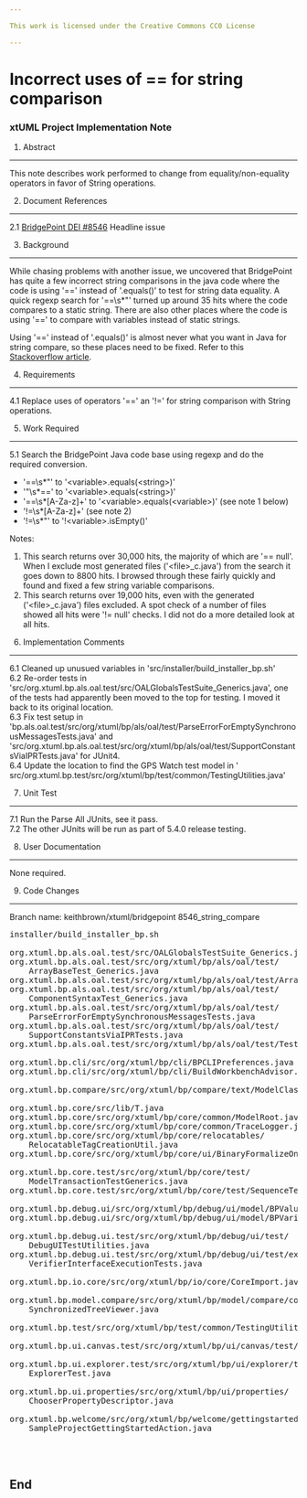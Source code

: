 ```yaml
---

This work is licensed under the Creative Commons CC0 License

---
```


# Incorrect uses of == for string comparison
### xtUML Project Implementation Note


1. Abstract
-----------
This note describes work performed to change from equality/non-equality 
operators in favor of String operations.

2. Document References
----------------------
<a id="2.1"></a>2.1 [BridgePoint DEI #8546](https://support.onefact.net/issues/8546) Headline issue  

3. Background
-------------
While chasing problems with another issue, we uncovered that BridgePoint has 
quite a few incorrect string comparisons in the java code where the code is 
using '==' instead of '.equals()' to test for string data equality. A quick 
regexp search for '==\s*"' turned up around 35 hits where the code compares to a
static string.  There are also other places where the code is using '==' to compare with 
variables instead of static strings.   

Using '==' instead of '.equals()' is almost never what you want in Java for 
string compare, so these places need to be fixed.  Refer to this [Stackoverflow article](http://stackoverflow.com/questions/513832/how-do-i-compare-strings-in-java).   

4. Requirements
---------------
4.1  Replace uses of operators '==' an '!=' for string comparison with String 
  operations.  
  
5. Work Required
----------------
5.1 Search the BridgePoint Java code base using regexp and do the required 
  conversion.  
* '==\s*"' to '&lt;variable&gt;.equals(&lt;string&gt;)'
* '"\s*==' to '&lt;variable&gt;.equals(&lt;string&gt;)'
* '==\s*[A-Za-z]+' to '&lt;variable&gt;.equals(&lt;variable&gt;)' (see note 1 below)
* '!=\s*[A-Za-z]+' (see note 2)
* '!=\s*"' to '!&lt;variable&gt;.isEmpty()'

Notes:  
1) This search returns over 30,000 hits, the majority of which are '== null'.  
  When I exclude most generated files ('&lt;file&gt;_c.java') from the search it goes
  down to 8800 hits.  I browsed through these fairly quickly and found and fixed
  a few string variable comparisons.   
2) This search returns over 19,000 hits, even with the generated 
  ('&lt;file&gt;_c.java') files excluded.  A spot check of a number of files showed 
  all hits were '!= null' checks.  I did not do a more detailed look at all
  hits.   
   
6. Implementation Comments
--------------------------
6.1  Cleaned up unusued variables in 'src/installer/build_installer_bp.sh'  
6.2  Re-order tests in 'src/org.xtuml.bp.als.oal.test/src/OALGlobalsTestSuite_Generics.java',
  one of the tests had apparently been moved to the top for testing.   I moved
  it back to its original location.   
6.3  Fix test setup in 'bp.als.oal.test/src/org/xtuml/bp/als/oal/test/ParseErrorForEmptySynchronousMessagesTests.java'
  and 'src/org.xtuml.bp.als.oal.test/src/org/xtuml/bp/als/oal/test/SupportConstantsViaIPRTests.java' 
  for JUnit4.  
6.4  Update the location to find the GPS Watch test model in ' src/org.xtuml.bp.test/src/org/xtuml/bp/test/common/TestingUtilities.java'  
  
7. Unit Test
------------
7.1  Run the Parse All JUnits, see it pass.  
7.2  The other JUnits will be run as part of 5.4.0 release testing.  

8. User Documentation
---------------------
None required.

9. Code Changes
---------------
Branch name: keithbrown/xtuml/bridgepoint 8546_string_compare

<pre>
installer/build_installer_bp.sh

org.xtuml.bp.als.oal.test/src/OALGlobalsTestSuite_Generics.java
org.xtuml.bp.als.oal.test/src/org/xtuml/bp/als/oal/test/
    ArrayBaseTest_Generics.java
org.xtuml.bp.als.oal.test/src/org/xtuml/bp/als/oal/test/ArrayBaseTest.java
org.xtuml.bp.als.oal.test/src/org/xtuml/bp/als/oal/test/
    ComponentSyntaxTest_Generics.java
org.xtuml.bp.als.oal.test/src/org/xtuml/bp/als/oal/test/
    ParseErrorForEmptySynchronousMessagesTests.java
org.xtuml.bp.als.oal.test/src/org/xtuml/bp/als/oal/test/
    SupportConstantsViaIPRTests.java
org.xtuml.bp.als.oal.test/src/org/xtuml/bp/als/oal/test/TestSelect_Generics.java

org.xtuml.bp.cli/src/org/xtuml/bp/cli/BPCLIPreferences.java
org.xtuml.bp.cli/src/org/xtuml/bp/cli/BuildWorkbenchAdvisor.java

org.xtuml.bp.compare/src/org/xtuml/bp/compare/text/ModelClassTextGenerator.java

org.xtuml.bp.core/src/lib/T.java
org.xtuml.bp.core/src/org/xtuml/bp/core/common/ModelRoot.java
org.xtuml.bp.core/src/org/xtuml/bp/core/common/TraceLogger.java
org.xtuml.bp.core/src/org/xtuml/bp/core/relocatables/
    RelocatableTagCreationUtil.java
org.xtuml.bp.core/src/org/xtuml/bp/core/ui/BinaryFormalizeOnR_RELWizard.java

org.xtuml.bp.core.test/src/org/xtuml/bp/core/test/
    ModelTransactionTestGenerics.java
org.xtuml.bp.core.test/src/org/xtuml/bp/core/test/SequenceTestsGenerics.java

org.xtuml.bp.debug.ui/src/org/xtuml/bp/debug/ui/model/BPValue.java
org.xtuml.bp.debug.ui/src/org/xtuml/bp/debug/ui/model/BPVariable.java

org.xtuml.bp.debug.ui.test/src/org/xtuml/bp/debug/ui/test/
    DebugUITestUtilities.java
org.xtuml.bp.debug.ui.test/src/org/xtuml/bp/debug/ui/test/execute/
    VerifierInterfaceExecutionTests.java

org.xtuml.bp.io.core/src/org/xtuml/bp/io/core/CoreImport.java

org.xtuml.bp.model.compare/src/org/xtuml/bp/model/compare/contentmergeviewer/
    SynchronizedTreeViewer.java

org.xtuml.bp.test/src/org/xtuml/bp/test/common/TestingUtilities.java

org.xtuml.bp.ui.canvas.test/src/org/xtuml/bp/ui/canvas/test/CanvasTest.java

org.xtuml.bp.ui.explorer.test/src/org/xtuml/bp/ui/explorer/test/
    ExplorerTest.java

org.xtuml.bp.ui.properties/src/org/xtuml/bp/ui/properties/
    ChooserPropertyDescriptor.java

org.xtuml.bp.welcome/src/org/xtuml/bp/welcome/gettingstarted/
    SampleProjectGettingStartedAction.java



</pre>

End
---

